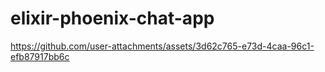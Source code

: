 # elixir-phoenix-chat-app

https://github.com/user-attachments/assets/3d62c765-e73d-4caa-96c1-efb87917bb6c
